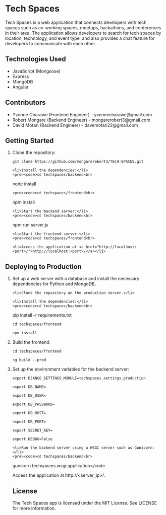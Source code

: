 <!DOCTYPE html>
<html>
<head>
	<meta charset="UTF-8">
</head>
<body>
<h1>Tech Spaces</h1>

<p>Tech Spaces is a web application that connects developers with tech spaces such as co-working spaces, meetups, hackathons, and conferences in their area. The application allows developers to search for tech spaces by location, technology, and event type, and also provides a chat feature for developers to communicate with each other.</p>

<h2>Technologies Used</h2>
<ul>
	<li>JavaScript (Mongoose)</li>
	<li>Express</li>
	<li>MongoDB</li>
	<li>Angular</li>
</ul>

<h2>Contributors</h2>
<ul>
	<li>Yvonne Charawe (Frontend Engineer) - yvonnecharawe@gmail.com</li>
	<li>Robert Mongare (Backend Engineer) - mongarerobert3@gmail.com</li>
	<li>David Motari (Backend Engineer) - davemotari22@gmail.com</li>
</ul>

<h2>Getting Started</h2>
<ol>
	<li>Clone the repository:</li>
	<pre><code>git clone https://github.com/mongarerobert3/TECH-SPACES.git</code></pre>

	<li>Install the dependencies:</li>
	<pre><code>cd techspaces/backend<br>
node install </code></pre>


	<pre><code>cd techspaces/frontend<br>
npm install</code></pre>


	<li>Start the backend server:</li>
	<pre><code>cd techspaces/backend<br>
npm run server.js</code></pre>


	<li>Start the frontend server:</li>
	<pre><code>cd techspaces/frontend<br>
</code></pre>


	<li>Access the application at <a href="http://localhost:<port>/">http://localhost:<port>/</a></li>
</ol>

<h2>Deploying to Production</h2>
<ol>
	<li>Set up a web server with a database and install the necessary dependencies for Python and MongoDB.</li>

    <li>Clone the repository on the production server.</li>

	<li>Install the dependencies:</li>
	<pre><code>cd techspaces/backend<br>
pip install -r requirements.txt</code></pre>


<pre><code>cd techspaces/frontend<br>
npm install</code></pre>


<li>Build the frontend:</li>
<pre><code>cd techspaces/frontend<br>
ng build --prod</code></pre>


<li>Set up the environment variables for the backend server:</li>
<pre><code>export DJANGO_SETTINGS_MODULE=techspaces.settings.production<br>
export DB_NAME=<database_name><br>
export DB_USER=<database_user><br>
export DB_PASSWORD=<database_password><br>
export DB_HOST=<database_host><br>
export DB_PORT=<database_port><br>
export SECRET_KEY=<secret_key><br>
export DEBUG=False</code></pre>


	<li>Run the backend server using a WSGI server such as Gunicorn:</li>
	<pre><code>cd techspaces/backend<br>
gunicorn techspaces.wsgi:application</code

Access the application at http://<server_ip>/.

<h2>License</h2>
<p>The Tech Spaces app is licensed under the MIT License. See LICENSE for more information.</p>
